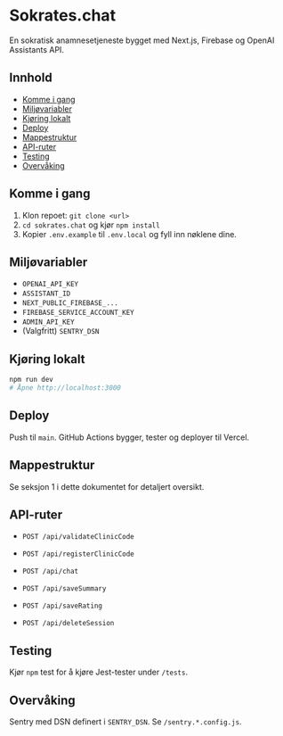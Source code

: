 # Sokrates.chat

En sokratisk anamnesetjeneste bygget med Next.js, Firebase og OpenAI Assistants API.

## Innhold
- [Komme i gang](#komme-i-gang)
- [Miljøvariabler](#miljøvariabler)
- [Kjøring lokalt](#kjøring-lokalt)
- [Deploy](#deploy)
- [Mappestruktur](#mappestruktur)
- [API-ruter](#api-ruter)
- [Testing](#testing)
- [Overvåking](#overvåking)

## Komme i gang
1. Klon repoet: `git clone <url>`
2. `cd sokrates.chat` og kjør `npm install`
3. Kopier `.env.example` til `.env.local` og fyll inn nøklene dine.

## Miljøvariabler
- `OPENAI_API_KEY`
- `ASSISTANT_ID`
- `NEXT_PUBLIC_FIREBASE_...`
- `FIREBASE_SERVICE_ACCOUNT_KEY`
- `ADMIN_API_KEY`
- (Valgfritt) `SENTRY_DSN`

## Kjøring lokalt
```bash
npm run dev
# Åpne http://localhost:3000
```

## Deploy
Push til ` main `. GitHub Actions bygger, tester og deployer til Vercel.

## Mappestruktur

Se seksjon 1 i dette dokumentet for detaljert oversikt.

## API-ruter

- ` POST /api/validateClinicCode `

- ` POST /api/registerClinicCode `

- ` POST /api/chat `

- ` POST /api/saveSummary `

- ` POST /api/saveRating `

- ` POST /api/deleteSession `

## Testing

Kjør ` npm ` test for å kjøre Jest-­tester under ` /tests `.

## Overvåking

Sentry med DSN definert i ` SENTRY_DSN `. Se ` /sentry.*.config.js `.

